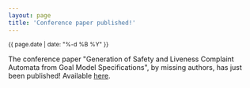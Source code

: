 ```yaml
---
layout: page
title: 'Conference paper published!'
---
```


<small>{{ page.date | date: "%-d %B %Y" }}</small>

The conference paper "Generation of Safety and Liveness Complaint Automata from Goal Model Specifications", by missing authors, has just been published! Available [here](https://doi.org/10.1109/EDCC51268.2020.00029).
